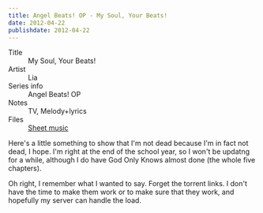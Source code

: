 ```yaml
---
title: Angel Beats! OP - My Soul, Your Beats!
date: 2012-04-22
publishdate: 2012-04-22
---
```


<dl>
  <dt>Title</dt>
  <dd>My Soul, Your Beats!</dd>
  <dt>Artist</dt>
  <dd>Lia</dd>
  <dt>Series info</dt>
  <dd>Angel Beats! OP</dd>
  <dt>Notes</dt>
  <dd>TV, Melody+lyrics</dd>
  <dt>Files</dt>
  <dd><a href="/files/sheetmusic/my_soul.pdf">Sheet music</a></dd>
</dl>

Here's a little something to show that I'm not dead because I'm in fact
not dead, I hope.  I'm right at the end of the school year, so I won't
be updatng for a while, although I do have God Only Knows almost done
(the whole five chapters).

Oh right, I remember what I wanted to say.  Forget the torrent links.  I
don't have the time to make them work or to make sure that they work,
and hopefully my server can handle the load.
